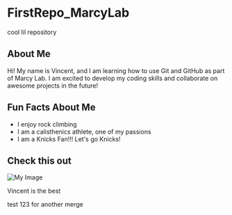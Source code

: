 # FirstRepo_MarcyLab
cool lil repository

## About Me
Hi! My name is Vincent, and I am learning how to use Git and GitHub as part of Marcy Lab. I am excited to develop my coding skills and collaborate on awesome projects in the future!

## Fun Facts About Me
- I enjoy rock climbing
- I am a calisthenics athlete, one of my passions
- I am a Knicks Fan!!! Let's go Knicks!

## Check this out
![My Image](https://a.espncdn.com/combiner/i?img=/i/headshots/nba/players/full/3934672.png&w=350&h=254)


Vincent is the best


test 123 for another merge
